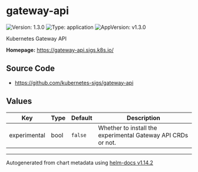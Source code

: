 # gateway-api

![Version: 1.3.0](https://img.shields.io/badge/Version-1.3.0-informational?style=flat-square) ![Type: application](https://img.shields.io/badge/Type-application-informational?style=flat-square) ![AppVersion: v1.3.0](https://img.shields.io/badge/AppVersion-v1.3.0-informational?style=flat-square)

Kubernetes Gateway API

**Homepage:** <https://gateway-api.sigs.k8s.io/>

## Source Code

* <https://github.com/kubernetes-sigs/gateway-api>

## Values

| Key | Type | Default | Description |
|-----|------|---------|-------------|
| experimental | bool | `false` | Whether to install the experimental Gateway API CRDs or not. |

----------------------------------------------
Autogenerated from chart metadata using [helm-docs v1.14.2](https://github.com/norwoodj/helm-docs/releases/v1.14.2)
